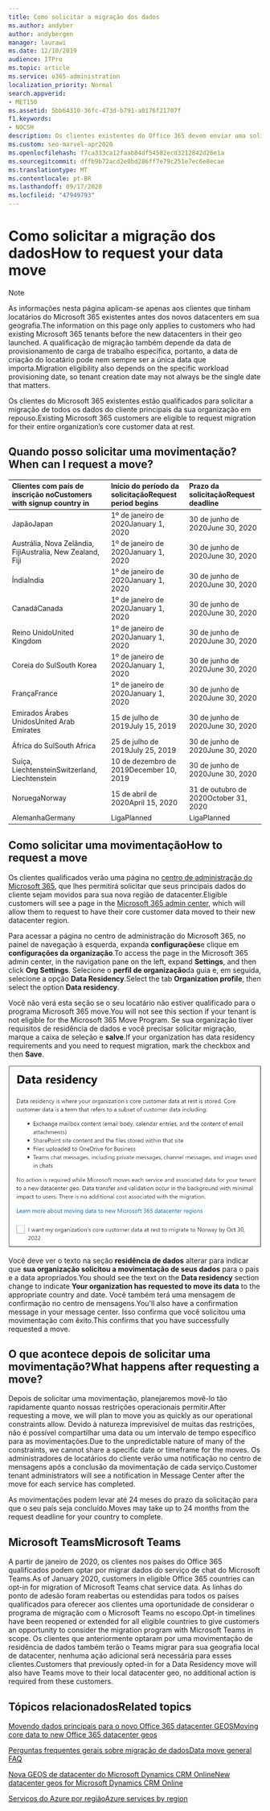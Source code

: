 ```yaml
---
title: Como solicitar a migração dos dados
ms.author: andyber
author: andybergen
manager: laurawi
ms.date: 12/10/2019
audience: ITPro
ms.topic: article
ms.service: o365-administration
localization_priority: Normal
search.appverid:
- MET150
ms.assetid: 5bb64310-36fc-473d-b791-a0176f21707f
f1.keywords:
- NOCSH
description: Os clientes existentes do Office 365 devem enviar uma solicitação antes do prazo final para que seu país tenha seus dados de serviços do Microsoft 365 movidos para a nova geografia.
ms.custom: seo-marvel-apr2020
ms.openlocfilehash: f7ca333ca12faab84df54582ecd3212842d26e1a
ms.sourcegitcommit: dffb9b72acd2e0bd286ff7e79c251e7ec6e8ecae
ms.translationtype: MT
ms.contentlocale: pt-BR
ms.lasthandoff: 09/17/2020
ms.locfileid: "47949793"
---
```

# <a name="how-to-request-your-data-move"></a><span data-ttu-id="ddfbb-103">Como solicitar a migração dos dados</span><span class="sxs-lookup"><span data-stu-id="ddfbb-103">How to request your data move</span></span>

> [!NOTE]
> <span data-ttu-id="ddfbb-104">As informações nesta página aplicam-se apenas aos clientes que tinham locatários do Microsoft 365 existentes antes dos novos datacenters em sua geografia.</span><span class="sxs-lookup"><span data-stu-id="ddfbb-104">The information on this page only applies to customers who had existing Microsoft 365 tenants before the new datacenters in their geo launched.</span></span> <span data-ttu-id="ddfbb-105">A qualificação de migração também depende da data de provisionamento de carga de trabalho específica, portanto, a data de criação do locatário pode nem sempre ser a única data que importa.</span><span class="sxs-lookup"><span data-stu-id="ddfbb-105">Migration eligibility also depends on the specific workload provisioning date, so tenant creation date may not always be the single date that matters.</span></span>
  
<span data-ttu-id="ddfbb-106">Os clientes do Microsoft 365 existentes estão qualificados para solicitar a migração de todos os dados do cliente principais da sua organização em repouso.</span><span class="sxs-lookup"><span data-stu-id="ddfbb-106">Existing Microsoft 365 customers are eligible to request migration for their entire organization’s core customer data at rest.</span></span>  
  
## <a name="when-can-i-request-a-move"></a><span data-ttu-id="ddfbb-107">Quando posso solicitar uma movimentação?</span><span class="sxs-lookup"><span data-stu-id="ddfbb-107">When can I request a move?</span></span>

|<span data-ttu-id="ddfbb-108">**Clientes com país de inscrição no**</span><span class="sxs-lookup"><span data-stu-id="ddfbb-108">**Customers with signup country in**</span></span>|<span data-ttu-id="ddfbb-109">**Início do período da solicitação**</span><span class="sxs-lookup"><span data-stu-id="ddfbb-109">**Request period begins**</span></span>|<span data-ttu-id="ddfbb-110">**Prazo da solicitação**</span><span class="sxs-lookup"><span data-stu-id="ddfbb-110">**Request deadline**</span></span>|
|:-----|:-----|:-----|
|<span data-ttu-id="ddfbb-111">Japão</span><span class="sxs-lookup"><span data-stu-id="ddfbb-111">Japan</span></span>  <br/> |<span data-ttu-id="ddfbb-112">1º de janeiro de 2020</span><span class="sxs-lookup"><span data-stu-id="ddfbb-112">January 1, 2020</span></span>  <br/> |<span data-ttu-id="ddfbb-113">30 de junho de 2020</span><span class="sxs-lookup"><span data-stu-id="ddfbb-113">June 30, 2020</span></span>  <br/> |
|<span data-ttu-id="ddfbb-114">Austrália, Nova Zelândia, Fiji</span><span class="sxs-lookup"><span data-stu-id="ddfbb-114">Australia, New Zealand, Fiji</span></span>  <br/> |<span data-ttu-id="ddfbb-115">1º de janeiro de 2020</span><span class="sxs-lookup"><span data-stu-id="ddfbb-115">January 1, 2020</span></span>  <br/> |<span data-ttu-id="ddfbb-116">30 de junho de 2020</span><span class="sxs-lookup"><span data-stu-id="ddfbb-116">June 30, 2020</span></span>  <br/> |
|<span data-ttu-id="ddfbb-117">Índia</span><span class="sxs-lookup"><span data-stu-id="ddfbb-117">India</span></span>  <br/> |<span data-ttu-id="ddfbb-118">1º de janeiro de 2020</span><span class="sxs-lookup"><span data-stu-id="ddfbb-118">January 1, 2020</span></span>  <br/> |<span data-ttu-id="ddfbb-119">30 de junho de 2020</span><span class="sxs-lookup"><span data-stu-id="ddfbb-119">June 30, 2020</span></span>  <br/> |
|<span data-ttu-id="ddfbb-120">Canadá</span><span class="sxs-lookup"><span data-stu-id="ddfbb-120">Canada</span></span>  <br/> |<span data-ttu-id="ddfbb-121">1º de janeiro de 2020</span><span class="sxs-lookup"><span data-stu-id="ddfbb-121">January 1, 2020</span></span>  <br/> |<span data-ttu-id="ddfbb-122">30 de junho de 2020</span><span class="sxs-lookup"><span data-stu-id="ddfbb-122">June 30, 2020</span></span>  <br/> |
|<span data-ttu-id="ddfbb-123">Reino Unido</span><span class="sxs-lookup"><span data-stu-id="ddfbb-123">United Kingdom</span></span>  <br/> |<span data-ttu-id="ddfbb-124">1º de janeiro de 2020</span><span class="sxs-lookup"><span data-stu-id="ddfbb-124">January 1, 2020</span></span>  <br/> |<span data-ttu-id="ddfbb-125">30 de junho de 2020</span><span class="sxs-lookup"><span data-stu-id="ddfbb-125">June 30, 2020</span></span>  <br/> |
|<span data-ttu-id="ddfbb-126">Coreia do Sul</span><span class="sxs-lookup"><span data-stu-id="ddfbb-126">South Korea</span></span>  <br/> |<span data-ttu-id="ddfbb-127">1º de janeiro de 2020</span><span class="sxs-lookup"><span data-stu-id="ddfbb-127">January 1, 2020</span></span>  <br/> |<span data-ttu-id="ddfbb-128">30 de junho de 2020</span><span class="sxs-lookup"><span data-stu-id="ddfbb-128">June 30, 2020</span></span>  <br/> |
|<span data-ttu-id="ddfbb-129">França</span><span class="sxs-lookup"><span data-stu-id="ddfbb-129">France</span></span>  <br/> |<span data-ttu-id="ddfbb-130">1º de janeiro de 2020</span><span class="sxs-lookup"><span data-stu-id="ddfbb-130">January 1, 2020</span></span>  <br/> |<span data-ttu-id="ddfbb-131">30 de junho de 2020</span><span class="sxs-lookup"><span data-stu-id="ddfbb-131">June 30, 2020</span></span>  <br/> |
|<span data-ttu-id="ddfbb-132">Emirados Árabes Unidos</span><span class="sxs-lookup"><span data-stu-id="ddfbb-132">United Arab Emirates</span></span>  <br/> |<span data-ttu-id="ddfbb-133">15 de julho de 2019</span><span class="sxs-lookup"><span data-stu-id="ddfbb-133">July 15, 2019</span></span>  <br/> |<span data-ttu-id="ddfbb-134">30 de junho de 2020</span><span class="sxs-lookup"><span data-stu-id="ddfbb-134">June 30, 2020</span></span>  <br/> |
|<span data-ttu-id="ddfbb-135">África do Sul</span><span class="sxs-lookup"><span data-stu-id="ddfbb-135">South Africa</span></span>  <br/> |<span data-ttu-id="ddfbb-136">25 de julho de 2019</span><span class="sxs-lookup"><span data-stu-id="ddfbb-136">July 25, 2019</span></span>  <br/> |<span data-ttu-id="ddfbb-137">30 de junho de 2020</span><span class="sxs-lookup"><span data-stu-id="ddfbb-137">June 30, 2020</span></span>  <br/> |
|<span data-ttu-id="ddfbb-138">Suíça, Liechtenstein</span><span class="sxs-lookup"><span data-stu-id="ddfbb-138">Switzerland, Liechtenstein</span></span>  <br/> |<span data-ttu-id="ddfbb-139">10 de dezembro de 2019</span><span class="sxs-lookup"><span data-stu-id="ddfbb-139">December 10, 2019</span></span>  <br/> |<span data-ttu-id="ddfbb-140">30 de junho de 2020</span><span class="sxs-lookup"><span data-stu-id="ddfbb-140">June 30, 2020</span></span>  <br/> |
|<span data-ttu-id="ddfbb-141">Noruega</span><span class="sxs-lookup"><span data-stu-id="ddfbb-141">Norway</span></span>  <br/> |<span data-ttu-id="ddfbb-142">15 de abril de 2020</span><span class="sxs-lookup"><span data-stu-id="ddfbb-142">April 15, 2020</span></span>  <br/> |<span data-ttu-id="ddfbb-143">31 de outubro de 2020</span><span class="sxs-lookup"><span data-stu-id="ddfbb-143">October 31, 2020</span></span>  <br/> |
|<span data-ttu-id="ddfbb-144">Alemanha</span><span class="sxs-lookup"><span data-stu-id="ddfbb-144">Germany</span></span>  <br/> |<span data-ttu-id="ddfbb-145">Liga</span><span class="sxs-lookup"><span data-stu-id="ddfbb-145">Planned</span></span>  <br/> |<span data-ttu-id="ddfbb-146">Liga</span><span class="sxs-lookup"><span data-stu-id="ddfbb-146">Planned</span></span>  <br/> |

## <a name="how-to-request-a-move"></a><span data-ttu-id="ddfbb-147">Como solicitar uma movimentação</span><span class="sxs-lookup"><span data-stu-id="ddfbb-147">How to request a move</span></span>

<span data-ttu-id="ddfbb-148">Os clientes qualificados verão uma página no [centro de administração do Microsoft 365](https://aka.ms/365admin), que lhes permitirá solicitar que seus principais dados do cliente sejam movidos para sua nova região de datacenter.</span><span class="sxs-lookup"><span data-stu-id="ddfbb-148">Eligible customers will see a page in the [Microsoft 365 admin center](https://aka.ms/365admin), which will allow them to request to have their core customer data moved to their new datacenter region.</span></span>  
  
<span data-ttu-id="ddfbb-149">Para acessar a página no centro de administração do Microsoft 365, no painel de navegação à esquerda, expanda **configurações**e clique em **configurações da organização**.</span><span class="sxs-lookup"><span data-stu-id="ddfbb-149">To access the page in the Microsoft 365 admin center, in the navigation pane on the left, expand **Settings**, and then click **Org Settings**.</span></span>
<span data-ttu-id="ddfbb-150">Selecione o **perfil de organização**da guia e, em seguida, selecione a opção **Data Residency**.</span><span class="sxs-lookup"><span data-stu-id="ddfbb-150">Select the tab **Organization profile**, then select the option **Data residency**.</span></span>
  
<span data-ttu-id="ddfbb-151">Você não verá esta seção se o seu locatário não estiver qualificado para o programa Microsoft 365 move.</span><span class="sxs-lookup"><span data-stu-id="ddfbb-151">You will not see this section if your tenant is not eligible for the Microsoft 365 Move Program.</span></span>  <span data-ttu-id="ddfbb-152">Se sua organização tiver requisitos de residência de dados e você precisar solicitar migração, marque a caixa de seleção e **salve**.</span><span class="sxs-lookup"><span data-stu-id="ddfbb-152">If your organization has data residency requirements and you need to request migration, mark the checkbox and then **Save**.</span></span>
  
![Tela de aceitação de data center](../media/dataresidencyflyoutae.jpg)
  
<span data-ttu-id="ddfbb-154">Você deve ver o texto na seção **residência de dados** alterar para indicar que **sua organização solicitou a movimentação de seus dados** para o país e a data apropriados.</span><span class="sxs-lookup"><span data-stu-id="ddfbb-154">You should see the text on the **Data residency** section change to indicate **Your organization has requested to move its data** to the appropriate country and date.</span></span> <span data-ttu-id="ddfbb-155">Você também terá uma mensagem de confirmação no centro de mensagens.</span><span class="sxs-lookup"><span data-stu-id="ddfbb-155">You'll also have a confirmation message in your message center.</span></span> <span data-ttu-id="ddfbb-156">Isso confirma que você solicitou uma movimentação com êxito.</span><span class="sxs-lookup"><span data-stu-id="ddfbb-156">This confirms that you have successfully requested a move.</span></span> 


  
## <a name="what-happens-after-requesting-a-move"></a><span data-ttu-id="ddfbb-157">O que acontece depois de solicitar uma movimentação?</span><span class="sxs-lookup"><span data-stu-id="ddfbb-157">What happens after requesting a move?</span></span>

<span data-ttu-id="ddfbb-158">Depois de solicitar uma movimentação, planejaremos movê-lo tão rapidamente quanto nossas restrições operacionais permitir.</span><span class="sxs-lookup"><span data-stu-id="ddfbb-158">After requesting a move, we will plan to move you as quickly as our operational constraints allow.</span></span> <span data-ttu-id="ddfbb-159">Devido à natureza imprevisível de muitas das restrições, não é possível compartilhar uma data ou um intervalo de tempo específico para as movimentações.</span><span class="sxs-lookup"><span data-stu-id="ddfbb-159">Due to the unpredictable nature of many of the constraints, we cannot share a specific date or timeframe for the moves.</span></span> <span data-ttu-id="ddfbb-160">Os administradores de locatários do cliente verão uma notificação no centro de mensagens após a conclusão da movimentação de cada serviço.</span><span class="sxs-lookup"><span data-stu-id="ddfbb-160">Customer tenant administrators will see a notification in Message Center after the move for each service has completed.</span></span>
  
<span data-ttu-id="ddfbb-161">As movimentações podem levar até 24 meses do prazo da solicitação para que o seu país seja concluído.</span><span class="sxs-lookup"><span data-stu-id="ddfbb-161">Moves may take up to 24 months from the request deadline for your country to complete.</span></span>
  
## <a name="microsoft-teams"></a><span data-ttu-id="ddfbb-162">Microsoft Teams</span><span class="sxs-lookup"><span data-stu-id="ddfbb-162">Microsoft Teams</span></span>

<span data-ttu-id="ddfbb-163">A partir de janeiro de 2020, os clientes nos países do Office 365 qualificados podem optar por migrar dados do serviço de chat do Microsoft Teams.</span><span class="sxs-lookup"><span data-stu-id="ddfbb-163">As of January 2020, customers in eligible Office 365 countries can opt-in for migration of Microsoft Teams chat service data.</span></span>  <span data-ttu-id="ddfbb-164">As linhas do ponto de adesão foram reabertas ou estendidas para todos os países qualificados para oferecer aos clientes uma oportunidade de considerar o programa de migração com o Microsoft Teams no escopo.</span><span class="sxs-lookup"><span data-stu-id="ddfbb-164">Opt-in timelines have been reopened or extended for all eligible countries to give customers an opportunity to consider the migration program with Microsoft Teams in scope.</span></span> <span data-ttu-id="ddfbb-165">Os clientes que anteriormente optaram por uma movimentação de residência de dados também terão o Teams migrar para sua geografia local de datacenter, nenhuma ação adicional será necessária para esses clientes.</span><span class="sxs-lookup"><span data-stu-id="ddfbb-165">Customers that previously opted-in for a Data Residency move will also have Teams move to their local datacenter geo, no additional action is required from these customers.</span></span>

## <a name="related-topics"></a><span data-ttu-id="ddfbb-166">Tópicos relacionados</span><span class="sxs-lookup"><span data-stu-id="ddfbb-166">Related topics</span></span>

[<span data-ttu-id="ddfbb-167">Movendo dados principais para o novo Office 365 datacenter GEOS</span><span class="sxs-lookup"><span data-stu-id="ddfbb-167">Moving core data to new Office 365 datacenter geos</span></span>](moving-data-to-new-datacenter-geos.md)

[<span data-ttu-id="ddfbb-168">Perguntas frequentes gerais sobre migração de dados</span><span class="sxs-lookup"><span data-stu-id="ddfbb-168">Data move general FAQ</span></span>](data-move-faq.md)

[<span data-ttu-id="ddfbb-169">Nova GEOS de datacenter do Microsoft Dynamics CRM Online</span><span class="sxs-lookup"><span data-stu-id="ddfbb-169">New datacenter geos for Microsoft Dynamics CRM Online</span></span>](https://go.microsoft.com/fwlink/p/?Linkid=615924)
  
[<span data-ttu-id="ddfbb-170">Serviços do Azure por região</span><span class="sxs-lookup"><span data-stu-id="ddfbb-170">Azure services by region</span></span>](https://azure.microsoft.com/regions/)
  

